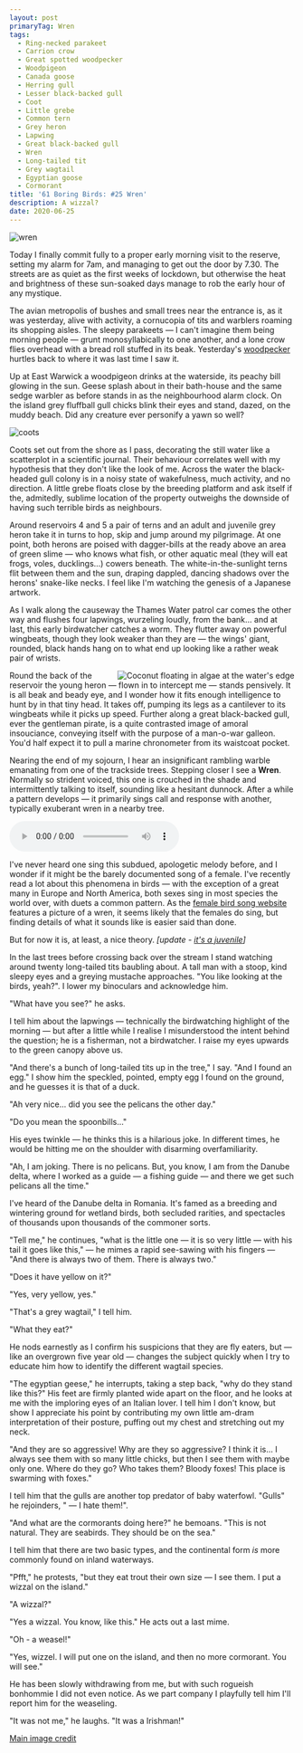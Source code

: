 ```yaml
---
layout: post
primaryTag: Wren
tags:
  - Ring-necked parakeet
  - Carrion crow
  - Great spotted woodpecker
  - Woodpigeon
  - Canada goose
  - Herring gull
  - Lesser black-backed gull
  - Coot 
  - Little grebe
  - Common tern
  - Grey heron
  - Lapwing
  - Great black-backed gull
  - Wren
  - Long-tailed tit
  - Grey wagtail
  - Egyptian goose
  - Cormorant
title: '61 Boring Birds: #25 Wren'
description: A wizzal?
date: 2020-06-25
---
```

![wren](/assets/img/wren.jpg)

Today I finally commit fully to a proper early morning visit to the reserve, setting my alarm for 7am, and managing to get out the door by 7.30. The streets are as quiet as the first weeks of lockdown, but otherwise the heat and brightness of these sun-soaked days manage to rob the early hour of any  mystique.

The avian metropolis of bushes and small trees near the entrance is, as it was yesterday, alive with activity, a cornucopia of tits and warblers roaming its shopping aisles. The sleepy parakeets &mdash; I can't imagine them being morning people &mdash; grunt monosyllabically to one another, and a lone crow flies overhead with a bread roll stuffed in its beak. Yesterday's [woodpecker](http://www.wheresrhys.co.uk/2020/06/24/great-spotted-woodpecker.html) hurtles back to where it was last time I saw it.

Up at East Warwick a woodpigeon drinks at the waterside, its peachy bill glowing in the sun. Geese splash about in their bath-house and the same sedge warbler as before stands in as the neighbourhood alarm clock. On the island grey fluffball gull chicks blink their eyes and stand, dazed, on the muddy beach. Did any creature ever personify a yawn so well?

![coots](/assets/img/coots.jpg)

Coots set out from the shore as I pass, decorating the still water like a scatterplot in a scientific journal. Their behaviour correlates well with my hypothesis that they don't like the look of me. Across the water the black-headed gull colony is in a noisy state of wakefulness, much activity, and no direction. A little grebe floats close by the breeding platform and ask itself if the, admitedly, sublime location of the property outweighs the downside of having such terrible birds as neighbours.

Around reservoirs 4 and 5 a pair of terns and an adult and juvenile grey heron take it in turns to hop, skip and jump around my pilgrimage. At one point, both herons are poised with dagger-bills at the ready above an area of green slime &mdash; who knows what fish, or other aquatic meal (they will eat frogs, voles, ducklings...) cowers beneath. The white-in-the-sunlight terns flit between them and the sun, draping dappled, dancing shadows over the herons' snake-like necks. I feel like I'm watching the genesis of a Japanese artwork.

As I walk along the causeway the Thames Water patrol car comes the other way and flushes four lapwings, wurzeling loudly, from the bank... and at last, this early birdwatcher catches a worm. They flutter away on powerful wingbeats, though they look weaker than they are &mdash; the wings' giant, rounded, black hands hang on to what end up looking like a rather weak pair of wrists. 

<img src="/assets/img/heron-pose.jpg" style="float:right" alt="Coconut floating in algae at the water's edge" />

Round the back of the reservoir the young heron &mdash; flown in to intercept me &mdash; stands pensively. It is all beak and beady eye, and I wonder how it fits enough intelligence to hunt by in that tiny head. It takes off, pumping its legs as a cantilever to its wingbeats while it picks up speed. Further along a great black-backed gull, ever the gentleman pirate, is a quite contrasted image of amoral insouciance, conveying itself with the purpose of a man-o-war galleon. You'd half expect it to pull a marine chronometer from its waistcoat pocket.

Nearing the end of my sojourn, I hear an insignificant rambling warble emanating from one of the trackside trees. Stepping closer I see a **Wren**. Normally so strident voiced, this one is crouched in the shade and intermittently talking to itself, sounding like a hesitant dunnock. After a while a pattern develops &mdash; it primarily sings call and response with another, typically exuberant wren in a nearby tree. 

<audio controls>
  <source src="/assets/wren.mp3" type="audio/mpeg">
</audio>

I've never heard one sing this subdued, apologetic melody before, and I wonder if it might be the barely documented song of a female. I've recently read a lot about this phenomena in birds &mdash; with the exception of a great many in Europe and North America, both sexes sing in most species the world over, with duets a common pattern. As the [female bird song website](http://femalebirdsong.org/) features a picture of a wren, it seems likely that the females do sing, but finding details of what it sounds like is easier said than done. 

But for now it is, at least, a nice theory. _[update - [it's a juvenile](https://www.xeno-canto.org/191011)]_

In the last trees before crossing back over the stream I stand watching around twenty long-tailed tits baubling about. A tall man with a stoop, kind sleepy eyes and a greying mustache approaches. "You like looking at the birds, yeah?". I lower my binoculars and acknowledge him. 

"What have you see?" he asks.

I tell him about the lapwings &mdash; technically the birdwatching highlight of the morning &mdash; but after a little while I realise I misunderstood the intent behind the question; he is a fisherman, not a birdwatcher. I raise my eyes upwards to the green canopy above us.

"And there's a bunch of long-tailed tits up in the tree," I say. "And I found an egg." I show him the speckled, pointed, empty egg I found on the ground, and he guesses it is that of a duck.

"Ah very nice... did you see the pelicans the other day." 

"Do you mean the spoonbills..."

His eyes twinkle &mdash; he thinks this is a hilarious joke. In different times, he would be hitting me on the shoulder with disarming overfamiliarity.

"Ah, I am joking. There is no pelicans. But, you know, I am from the Danube delta, where I worked as a guide &mdash; a fishing guide &mdash; and there we get such pelicans all the time."

I've heard of the Danube delta in Romania. It's famed as a breeding and wintering ground for wetland birds, both secluded rarities, and spectacles of thousands upon thousands of the commoner sorts. 

"Tell me," he continues, "what is the little one &mdash; it is so very little &mdash; with his tail it goes like this," &mdash; he mimes a rapid see-sawing with his fingers &mdash; "And there is always two of them. There is always two."

"Does it have yellow on it?"

"Yes, very yellow, yes."

"That's a grey wagtail," I tell him.

"What they eat?"

He nods earnestly as I confirm his suspicions that they are fly eaters, but &mdash; like an overgrown five year old &mdash; changes the subject quickly when I try to educate him how to identify the different wagtail species.

"The egyptian geese," he interrupts, taking a step back, "why do they stand like this?" His feet are firmly planted wide apart on the floor, and he looks at me with the imploring eyes of an Italian lover. I tell him I don't know, but show I appreciate his point by contributing my own little am-dram interpretation of their posture, puffing out my chest and stretching out my neck.

"And they are so aggressive! Why are they so aggressive? I think it is... I always see them with so many little chicks, but then I see them with maybe only one. Where do they go? Who takes them? Bloody foxes! This place is swarming with foxes."

I tell him that the gulls are another top predator of baby waterfowl. "Gulls" he rejoinders, " &mdash; I hate them!".

"And what are the cormorants doing here?" he bemoans. "This is not natural. They are seabirds. They should be on the sea."

I tell him that there are two basic types, and the continental form _is_ more commonly found on inland waterways.

"Pfft," he protests, "but they eat trout their own size &mdash; I see them. I put a wizzal on the island."

"A wizzal?"

"Yes a wizzal. You know, like this." He acts out a last mime.

"Oh - a weasel!"

"Yes, wizzel. I will put one on the island, and then no more cormorant. You will see."

He has been slowly withdrawing from me, but with such rogueish bonhommie I did not even notice. As we part company I playfully tell him I'll report him for the weaseling.

"It was not me," he laughs. "It was a Irishman!"

[Main image credit](https://www.pikist.com/free-photo-smpws)
